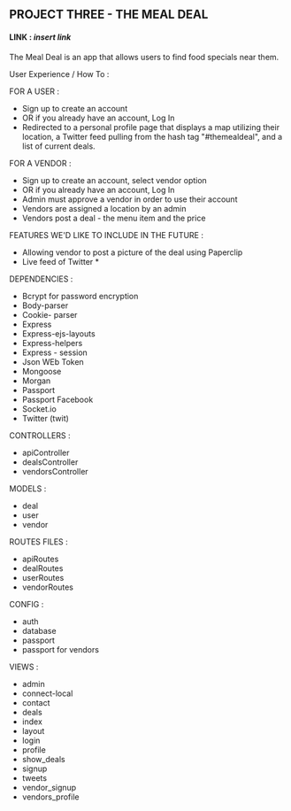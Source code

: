 ## PROJECT THREE - THE MEAL DEAL 
#### LINK : *insert link* 

The Meal Deal is an app that allows users to find food specials near them. 

User Experience / How To :

FOR A USER : 
- Sign up to create an account
- OR if you already have an account, Log In 
- Redirected to a personal profile page that displays a map utilizing their location, 
    a Twitter feed pulling from the hash tag "#themealdeal", and a list of current deals. 


FOR A VENDOR : 
- Sign up to create an account, select vendor option
- OR if you already have an account, Log In
- Admin must approve a vendor in order to use their account 
- Vendors are assigned a location by an admin 
- Vendors post a deal - the menu item and the price 


FEATURES WE'D LIKE TO INCLUDE IN THE FUTURE :
- Allowing vendor to post a picture of the deal using Paperclip 
- Live feed of Twitter * 

DEPENDENCIES : 
- Bcrypt for password encryption 
- Body-parser 
- Cookie- parser 
- Express 
- Express-ejs-layouts
- Express-helpers
- Express - session
- Json WEb Token 
- Mongoose
- Morgan 
- Passport
- Passport Facebook
- Socket.io
- Twitter (twit)

CONTROLLERS : 
- apiController
- dealsController
- vendorsController 

MODELS : 
- deal 
- user 
- vendor 

ROUTES FILES : 
- apiRoutes
- dealRoutes
- userRoutes
- vendorRoutes

CONFIG : 
- auth
- database
- passport
- passport for vendors 

VIEWS : 
- admin
- connect-local
- contact 
- deals
- index
- layout 
- login 
- profile 
- show_deals
- signup
- tweets
- vendor_signup
- vendors_profile 
